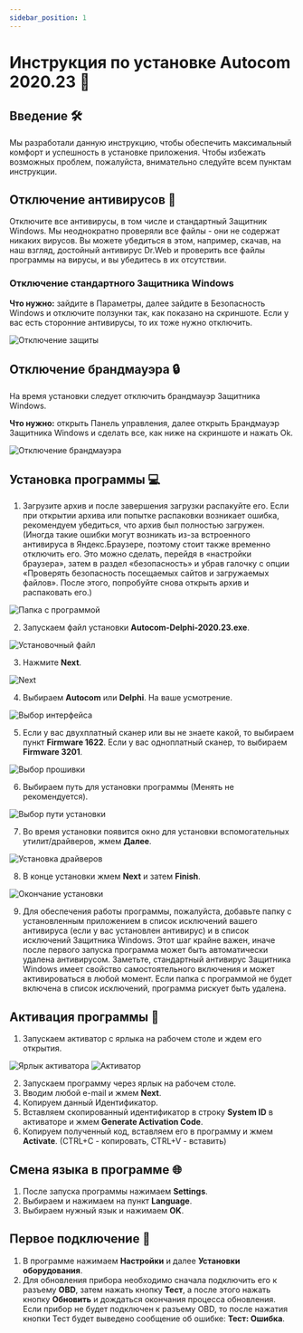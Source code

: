 ```yaml
---
sidebar_position: 1
---
```


# Инструкция по установке Autocom 2020.23 📝

## Введение 🛠️

Мы разработали данную инструкцию, чтобы обеспечить максимальный комфорт и успешность в установке приложения. Чтобы избежать возможных проблем, пожалуйста, внимательно следуйте всем пунктам инструкции.

## Отключение антивирусов 🔧

Отключите все антивирусы, в том числе и стандартный Защитник Windows. Мы неоднократно проверяли все файлы - они не содержат никаких вирусов. Вы можете убедиться в этом, например, скачав, на наш взгляд, достойный антивирус Dr.Web и проверить все файлы программы на вирусы, и вы убедитесь в их отсутствии.

### Отключение стандартного Защитника Windows

**Что нужно:** зайдите в Параметры, далее зайдите в Безопасность Windows и отключите ползунки так, как показано на скриншоте. Если у вас есть сторонние антивирусы, то их тоже нужно отключить.

![Отключение защиты](./img/2020/image1.png)

## Отключение брандмауэра 🔒

На время установки следует отключить брандмауэр Защитника Windows.

**Что нужно:** открыть Панель управления, далее открыть Брандмауэр Защитника Windows и сделать все, как ниже на скриншоте и нажать Ok.

![Отключение брандмауэра](./img/2020/image2.png)

## Установка программы 💻

1. Загрузите архив и после завершения загрузки распакуйте его. Если при открытии архива или попытке распаковки возникает ошибка, рекомендуем убедиться, что архив был полностью загружен. (Иногда такие ошибки могут возникать из-за встроенного антивируса в Яндекс.Браузере, поэтому стоит также временно отключить его. Это можно сделать, перейдя в «настройки браузера», затем в раздел «безопасность» и убрав галочку с опции «Проверять безопасность посещаемых сайтов и загружаемых файлов». После этого, попробуйте снова открыть архив и распаковать его.)

![Папка с программой](./img/2020/image3.png)

2. Запускаем файл установки **Autocom-Delphi-2020.23.exe**.

![Установочный файл](./img/2020/image4.png)

3. Нажмите **Next**.

![Next](./img/2020/image5.png)

4. Выбираем **Autocom** или **Delphi**. На ваше усмотрение.

![Выбор интерфейса](./img/2020/image6.png)

5. Если у вас двухплатный сканер или вы не знаете какой, то выбираем пункт **Firmware 1622**. Если у вас одноплатный сканер, то выбираем **Firmware 3201**.

![Выбор прошивки](./img/2020/image7.png)

6. Выбираем путь для установки программы (Менять не рекомендуется).

![Выбор пути установки](./img/2020/image9.png)

7. Во время установки появится окно для установки вспомогательных утилит/драйверов, жмем **Далее**.

![Установка драйверов](./img/2020/image10.png)

8. В конце установки жмем **Next** и затем **Finish**.

![Окончание установки](./img/2020/image11.png)

9. Для обеспечения работы программы, пожалуйста, добавьте папку с установленным приложением в список исключений вашего антивируса (если у вас установлен антивирус) и в список исключений Защитника Windows. Этот шаг крайне важен, иначе после первого запуска программа может быть автоматически удалена антивирусом. Заметьте, стандартный антивирус Защитника Windows имеет свойство самостоятельного включения и может активироваться в любой момент. Если папка с программой не будет включена в список исключений, программа рискует быть удалена.

## Активация программы 🔑

1. Запускаем активатор с ярлыка на рабочем столе и ждем его открытия.

![Ярлык активатора](./img/2020/image12.png) ![Активатор](./img/2020/image13.png)

2. Запускаем программу через ярлык на рабочем столе.
3. Вводим любой e-mail и жмем **Next**.
4. Копируем данный Идентификатор.
5. Вставляем скопированный идентификатор в строку **System ID** в активаторе и жмем **Generate Activation Code**.
6. Копируем полученный код, вставляем его в программу и жмем **Activate**. (CTRL+C - копировать, CTRL+V - вставить)

## Смена языка в программе 🌐

1. После запуска программы нажимаем **Settings**.
2. Выбираем и нажимаем на пункт **Language**.
3. Выбираем нужный язык и нажимаем **OK**.

## Первое подключение 🔌

1. В программе нажимаем **Настройки** и далее **Установки оборудования**.
2. Для обновления прибора необходимо сначала подключить его к разъему **OBD**, затем нажать кнопку **Тест**, а после этого нажать кнопку **Обновить** и дождаться окончания процесса обновления. Если прибор не будет подключен к разъему OBD, то после нажатия кнопки Тест будет выведено сообщение об ошибке: **Тест: Ошибка**.
